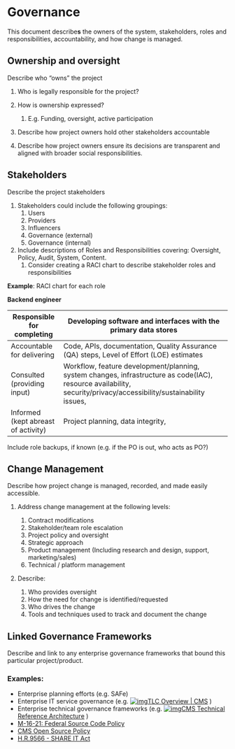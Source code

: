 # Governance

This document describe**s** the owners of the system, stakeholders, roles and responsibilities, accountability, and how change is managed.



## Ownership and oversight

Describe who “owns” the project

1. Who is legally responsible for the project?

2. How is ownership expressed?
   1. E.g. Funding, oversight, active participation

3. Describe how project owners hold other stakeholders accountable 

4. Describe how project owners ensure its decisions are transparent and aligned with broader social responsibilities.

   

## **Stakeholders**

Describe the project stakeholders

1. Stakeholders could include the following groupings:
   1. Users
   2. Providers
   3. Influencers
   4. Governance (external)
   5. Governance (internal) 
2. Include descriptions of Roles and Responsibilities covering: Oversight, Policy, Audit, System, Content.
   1. Consider creating a RACI chart to describe stakeholder roles and responsibilities

**Example**: RACI chart for each role

**Backend engineer**

| Responsible for completing          | Developing software and interfaces with the primary data stores |
| ----------------------------------- | ------------------------------------------------------------ |
| Accountable for delivering          | Code, APIs, documentation, Quality Assurance (QA) steps, Level of Effort (LOE) estimates |
| Consulted (providing input)         | Workflow, feature development/planning, system changes, infrastructure as code(IAC), resource availability, security/privacy/accessibility/sustainability issues, |
| Informed (kept abreast of activity) | Project planning, data integrity,                            |

Include role backups, if known (e.g. if the PO is out, who acts as PO?)




## Change Management

Describe how project change is managed, recorded, and made easily accessible.

1. Address change management at the following levels: 
   1. Contract modifications
   2. Stakeholder/team role escalation
   3. Project policy and oversight
   4. Strategic approach
   5. Product management (Including research and design, support, marketing/sales)
   6. Technical / platform management
   
2. Describe:
   1. Who provides oversight
   2. How the need for change is identified/requested
   3. Who drives the change
   4. Tools and techniques used to track and document the change 
   
      

## **Linked Governance Frameworks**

Describe and link to any enterprise governance frameworks that bound this particular project/product.

### **Examples:**

- Enterprise planning efforts (e.g. SAFe)
- Enterprise IT service governance (e.g. [![img](https://www.cms.gov/sites/default/files/favicon.ico)TLC Overview | CMS](https://www.cms.gov/data-research/cms-information-technology/tlc) )
- Enterprise technical governance frameworks (e.g. [![img](https://www.cms.gov/favicon.ico)CMS Technical Reference Architecture](https://www.cms.gov/tra/Home/Home.htm) )
- [M-16-21: Federal Source Code Policy](https://www.whitehouse.gov/wp-content/uploads/legacy_drupal_files/omb/memoranda/2016/m_16_21.pdf)
- [CMS Open Source Policy](https://github.com/CMSgov/cms-open-source-policy/tree/main)
- [H.R.9566 - SHARE IT Act](https://www.congress.gov/bill/118th-congress/house-bill/9566/text/enr)
